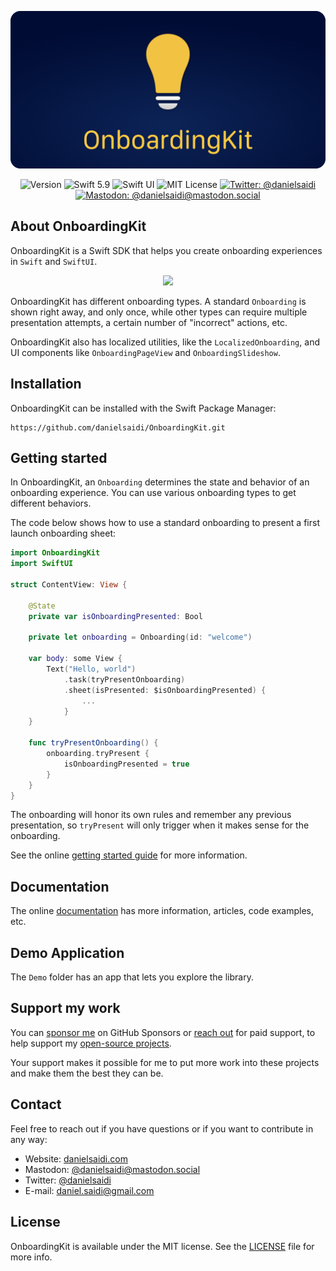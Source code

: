 <p align="center">
    <img src ="Resources/Logo_Rounded.png" alt="OnboardingKit Logo" title="OnboardingKit" />
</p>

<p align="center">
    <img src="https://img.shields.io/github/v/release/danielsaidi/OnboardingKit?color=%2300550&sort=semver" alt="Version" />
    <img src="https://img.shields.io/badge/Swift-6.0-orange.svg" alt="Swift 5.9" />
    <img src="https://img.shields.io/badge/platform-SwiftUI-blue.svg" alt="Swift UI" title="Swift UI" />
    <img src="https://img.shields.io/github/license/danielsaidi/OnboardingKit" alt="MIT License" />
    <a href="https://twitter.com/danielsaidi"><img src="https://img.shields.io/twitter/url?label=Twitter&style=social&url=https%3A%2F%2Ftwitter.com%2Fdanielsaidi" alt="Twitter: @danielsaidi" title="Twitter: @danielsaidi" /></a>
    <a href="https://mastodon.social/@danielsaidi"><img src="https://img.shields.io/mastodon/follow/000253346?label=mastodon&style=social" alt="Mastodon: @danielsaidi@mastodon.social" title="Mastodon: @danielsaidi@mastodon.social" /></a>
</p>



## About OnboardingKit

OnboardingKit is a Swift SDK that helps you create onboarding experiences in `Swift` and `SwiftUI`.

<p align="center">
    <img src="https://github.com/danielsaidi/OnboardingKit/releases/download/8.0.0/Demo.gif" width=350 />
</p>

OnboardingKit has different onboarding types. A standard ``Onboarding`` is shown right away, and only once, while other types can require multiple presentation attempts, a certain number of "incorrect" actions, etc.

OnboardingKit also has localized utilities, like the ``LocalizedOnboarding``, and UI components like ``OnboardingPageView`` and ``OnboardingSlideshow``.



## Installation

OnboardingKit can be installed with the Swift Package Manager:

```
https://github.com/danielsaidi/OnboardingKit.git
```



## Getting started

In OnboardingKit, an `Onboarding` determines the state and behavior of an onboarding experience. You can use various onboarding types to get different behaviors. 

The code below shows how to use a standard onboarding to present a first launch onboarding sheet:

```swift
import OnboardingKit
import SwiftUI

struct ContentView: View {

    @State
    private var isOnboardingPresented: Bool
    
    private let onboarding = Onboarding(id: "welcome") 

    var body: some View {
        Text("Hello, world")
            .task(tryPresentOnboarding)
            .sheet(isPresented: $isOnboardingPresented) {
                ...
            }
    }
    
    func tryPresentOnboarding() {
        onboarding.tryPresent { 
            isOnboardingPresented = true
        }
    }
}
```

The onboarding will honor its own rules and remember any previous presentation, so `tryPresent` will only trigger when it makes sense for the onboarding.

See the online [getting started guide][Getting-Started] for more information.



## Documentation

The online [documentation][Documentation] has more information, articles, code examples, etc.



## Demo Application

The `Demo` folder has an app that lets you explore the library.



## Support my work 

You can [sponsor me][Sponsors] on GitHub Sponsors or [reach out][Email] for paid support, to help support my [open-source projects][OpenSource].

Your support makes it possible for me to put more work into these projects and make them the best they can be.



## Contact

Feel free to reach out if you have questions or if you want to contribute in any way:

* Website: [danielsaidi.com][Website]
* Mastodon: [@danielsaidi@mastodon.social][Mastodon]
* Twitter: [@danielsaidi][Twitter]
* E-mail: [daniel.saidi@gmail.com][Email]



## License

OnboardingKit is available under the MIT license. See the [LICENSE][License] file for more info.



[Email]: mailto:daniel.saidi@gmail.com

[Website]: https://www.danielsaidi.com
[GitHub]: https://www.github.com/danielsaidi
[Twitter]: https://www.twitter.com/danielsaidi
[Mastodon]: https://mastodon.social/@danielsaidi
[OpenSource]: https://danielsaidi.com/opensource
[Sponsors]: https://github.com/sponsors/danielsaidi

[Gif]: https://github.com/danielsaidi/OnboardingKit/releases/download/8.0.0/Demo.gif
    
[Documentation]: https://danielsaidi.github.io/OnboardingKit
[Getting-Started]: https://danielsaidi.github.io/OnboardingKit/documentation/onboardingkit/getting-started

[License]: https://github.com/danielsaidi/OnboardingKit/blob/master/LICENSE
